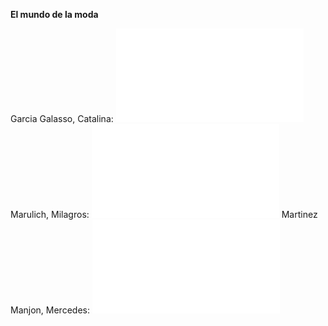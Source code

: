 **El mundo de la moda**

Garcia Galasso, Catalina: ![link](Trends.md)
Marulich, Milagros: ![link](Redes%20Sociales.md)
Martinez Manjon, Mercedes: ![link](Sustentabilidad.md)
